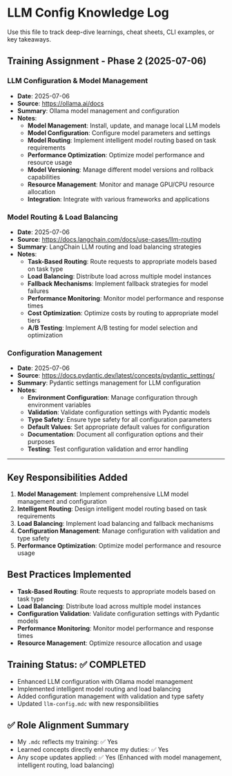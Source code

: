 # LLM Config Knowledge Log

Use this file to track deep-dive learnings, cheat sheets, CLI examples, or key takeaways.

## Training Assignment - Phase 2 (2025-07-06)

### LLM Configuration & Model Management

- **Date**: 2025-07-06
- **Source**: https://ollama.ai/docs
- **Summary**: Ollama model management and configuration
- **Notes**: 
  - **Model Management**: Install, update, and manage local LLM models
  - **Model Configuration**: Configure model parameters and settings
  - **Model Routing**: Implement intelligent model routing based on task requirements
  - **Performance Optimization**: Optimize model performance and resource usage
  - **Model Versioning**: Manage different model versions and rollback capabilities
  - **Resource Management**: Monitor and manage GPU/CPU resource allocation
  - **Integration**: Integrate with various frameworks and applications

### Model Routing & Load Balancing

- **Date**: 2025-07-06
- **Source**: https://docs.langchain.com/docs/use-cases/llm-routing
- **Summary**: LangChain LLM routing and load balancing strategies
- **Notes**:
  - **Task-Based Routing**: Route requests to appropriate models based on task type
  - **Load Balancing**: Distribute load across multiple model instances
  - **Fallback Mechanisms**: Implement fallback strategies for model failures
  - **Performance Monitoring**: Monitor model performance and response times
  - **Cost Optimization**: Optimize costs by routing to appropriate model tiers
  - **A/B Testing**: Implement A/B testing for model selection and optimization

### Configuration Management

- **Date**: 2025-07-06
- **Source**: https://docs.pydantic.dev/latest/concepts/pydantic_settings/
- **Summary**: Pydantic settings management for LLM configuration
- **Notes**:
  - **Environment Configuration**: Manage configuration through environment variables
  - **Validation**: Validate configuration settings with Pydantic models
  - **Type Safety**: Ensure type safety for all configuration parameters
  - **Default Values**: Set appropriate default values for configuration
  - **Documentation**: Document all configuration options and their purposes
  - **Testing**: Test configuration validation and error handling

---

## Key Responsibilities Added

1. **Model Management**: Implement comprehensive LLM model management and configuration
2. **Intelligent Routing**: Design intelligent model routing based on task requirements
3. **Load Balancing**: Implement load balancing and fallback mechanisms
4. **Configuration Management**: Manage configuration with validation and type safety
5. **Performance Optimization**: Optimize model performance and resource usage

## Best Practices Implemented

- **Task-Based Routing**: Route requests to appropriate models based on task type
- **Load Balancing**: Distribute load across multiple model instances
- **Configuration Validation**: Validate configuration settings with Pydantic models
- **Performance Monitoring**: Monitor model performance and response times
- **Resource Management**: Optimize resource allocation and usage

## Training Status: ✅ COMPLETED

- Enhanced LLM configuration with Ollama model management
- Implemented intelligent model routing and load balancing
- Added configuration management with validation and type safety
- Updated `llm-config.mdc` with new responsibilities

## ✅ Role Alignment Summary
- My `.mdc` reflects my training: ✅ Yes
- Learned concepts directly enhance my duties: ✅ Yes
- Any scope updates applied: ✅ Yes (Enhanced with model management, intelligent routing, load balancing)
